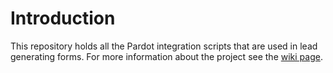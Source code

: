 # Introduction

This repository holds all the Pardot integration scripts that are used in lead generating forms. For more information about the project see the [wiki page](https://serviceocean.atlassian.net/wiki/spaces/SALES/pages/259588439/Lead+Generating+Forms+and+Pardot).

